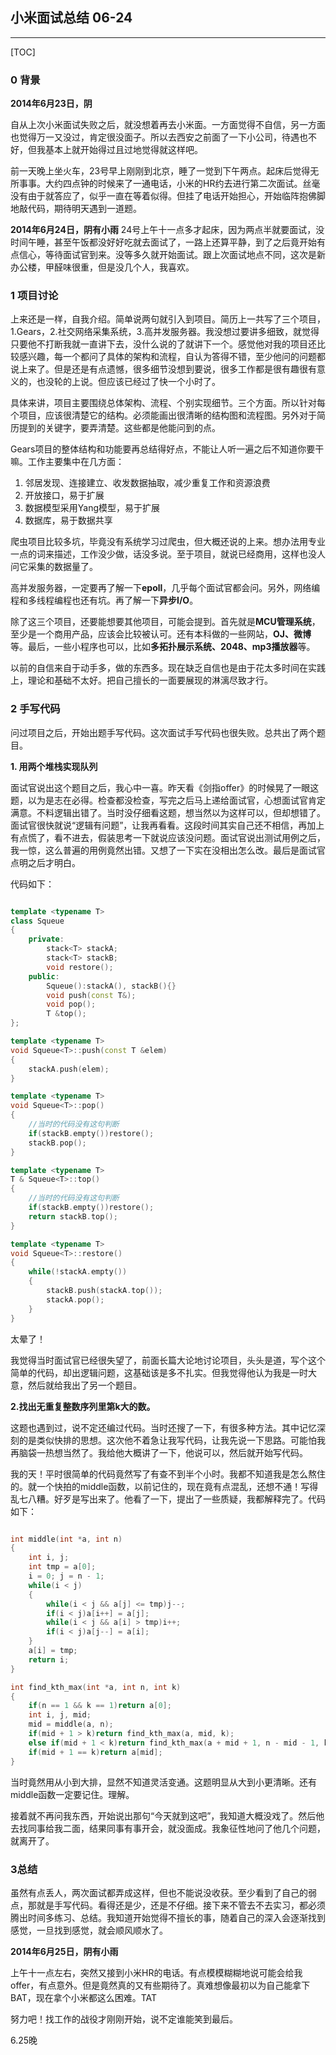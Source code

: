 ## 小米面试总结 06-24

---------------
[TOC]

### 0 背景
**2014年6月23日，阴**

自从上次小米面试失败之后，就没想着再去小米面。一方面觉得不自信，另一方面也觉得万一又没过，肯定很没面子。所以去西安之前面了一下小公司，待遇也不好，但我基本上就开始得过且过地觉得就这样吧。

前一天晚上坐火车，23号早上刚刚到北京，睡了一觉到下午两点。起床后觉得无所事事。大约四点钟的时候来了一通电话，小米的HR约去进行第二次面试。丝毫没有由于就答应了，似乎一直在等着似得。但挂了电话开始担心，开始临阵抱佛脚地敲代码，期待明天遇到一道题。

**2014年6月24日，阴有小雨**
24号上午十一点多才起床，因为两点半就要面试，没时间午睡，甚至午饭都没好好吃就去面试了，一路上还算平静，到了之后竟开始有点信心，等待面试官到来。没等多久就开始面试。跟上次面试地点不同，这次是新办公楼，甲醛味很重，但是没几个人，我喜欢。
### 1 项目讨论
上来还是一样，自我介绍。简单说两句就引入到项目。简历上一共写了三个项目，1.Gears，2.社交网络采集系统，3.高并发服务器。我没想过要讲多细致，就觉得只要他不打断我就一直讲下去，没什么说的了就讲下一个。感觉他对我的项目还比较感兴趣，每一个都问了具体的架构和流程，自认为答得不错，至少他问的问题都说上来了。但是还是有点遗憾，很多细节没想到要说，很多工作都是很有趣很有意义的，也没轮的上说。但应该已经过了快一个小时了。

具体来讲，项目主要围绕总体架构、流程、个别实现细节。三个方面。所以针对每个项目，应该很清楚它的结构。必须能画出很清晰的结构图和流程图。另外对于简历提到的关键字，要弄清楚。这些都是他能问到的点。

Gears项目的整体结构和功能要再总结得好点，不能让人听一遍之后不知道你要干嘛。工作主要集中在几方面：

1. 邻居发现、连接建立、收发数据抽取，减少重复工作和资源浪费
2. 开放接口，易于扩展
3. 数据模型采用Yang模型，易于扩展
4. 数据库，易于数据共享

爬虫项目比较多坑，毕竟没有系统学习过爬虫，但大概还说的上来。想办法用专业一点的词来描述，工作没少做，话没多说。至于项目，就说已经商用，这样也没人问它采集的数据量了。

高并发服务器，一定要再了解一下**epoll**，几乎每个面试官都会问。另外，网络编程和多线程编程也还有坑。再了解一下**异步I/O**。

除了这三个项目，还要能想要其他项目，可能会提到。首先就是**MCU管理系统**，至少是一个商用产品，应该会比较被认可。还有本科做的一些网站，**OJ、微博**等。最后，一些小程序也可以，比如**多拓扑展示系统、2048、mp3播放器**等。

以前的自信来自于动手多，做的东西多。现在缺乏自信也是由于花太多时间在实践上，理论和基础不太好。把自己擅长的一面要展现的淋漓尽致才行。

### 2 手写代码
问过项目之后，开始出题手写代码。这次面试手写代码也很失败。总共出了两个题目。

**1. 用两个堆栈实现队列**

面试官说出这个题目之后，我心中一喜。昨天看《剑指offer》的时候晃了一眼这题，以为是志在必得。检查都没检查，写完之后马上递给面试官，心想面试官肯定满意。不料逻辑出错了。当时没仔细看这题，想当然以为这样可以，但却想错了。面试官很快就说“逻辑有问题”，让我再看看。这段时间其实自己还不相信，再加上有点慌了，看不进去，假装思考一下就说应该没问题。面试官说出测试用例之后，我一惊，这么普遍的用例竟然出错。又想了一下实在没相出怎么改。最后是面试官点明之后才明白。

代码如下：

```c++

template <typename T>
class Squeue
{
	private:
		stack<T> stackA;
		stack<T> stackB;
		void restore();
	public:
		Squeue():stackA(), stackB(){}
		void push(const T&);
		void pop();
		T &top();
};

template <typename T>
void Squeue<T>::push(const T &elem)
{
	stackA.push(elem);
}

template <typename T>
void Squeue<T>::pop()
{
	//当时的代码没有这句判断
	if(stackB.empty())restore();
	stackB.pop();
}

template <typename T>
T & Squeue<T>::top()
{
	//当时的代码没有这句判断
	if(stackB.empty())restore();
	return stackB.top();
}

template <typename T>
void Squeue<T>::restore()
{
	while(!stackA.empty())
	{
		stackB.push(stackA.top());
		stackA.pop();
	}
}
```
太晕了！

我觉得当时面试官已经很失望了，前面长篇大论地讨论项目，头头是道，写个这个简单的代码，却出逻辑问题，这基础该是多不扎实。但我觉得他认为我是一时大意，然后就给我出了另一个题目。

**2.找出无重复整数序列里第k大的数。**

这题也遇到过，说不定还编过代码。当时还搜了一下，有很多种方法。其中记忆深刻的是类似快排的思想。这次他不着急让我写代码，让我先说一下思路。可能怕我再脑袋一热想当然了。我给他大概讲了一下，他说可以，然后就开始写代码。

我的天！平时很简单的代码竟然写了有查不到半个小时。我都不知道我是怎么熬住的。就一个快拍的middle函数，以前记住的，现在竟有点混乱，还想不通！写得乱七八糟。好歹是写出来了。他看了一下，提出了一些质疑，我都解释完了。代码如下：

```c++

int middle(int *a, int n)
{
	int i, j;
	int tmp = a[0];
	i = 0; j = n - 1;
	while(i < j)
	{
		while(i < j && a[j] <= tmp)j--;
		if(i < j)a[i++] = a[j];
		while(i < j && a[i] > tmp)i++;
		if(i < j)a[j--] = a[i];
	}
	a[i] = tmp;
	return i;
}

int find_kth_max(int *a, int n, int k)
{
	if(n == 1 && k == 1)return a[0];
	int i, j, mid;
	mid = middle(a, n);
	if(mid + 1 > k)return find_kth_max(a, mid, k);
	else if(mid + 1 < k)return find_kth_max(a + mid + 1, n - mid - 1, k - mid - 1);
	if(mid + 1 == k)return a[mid];
}

```

当时竟然用从小到大排，显然不知道灵活变通。这题明显从大到小更清晰。还有middle函数一定要记住。理解。

接着就不再问我东西，开始说出那句“今天就到这吧”，我知道大概没戏了。然后他去找同事给我二面，结果同事有事开会，就没面成。我象征性地问了他几个问题，就离开了。

### 3总结
虽然有点丢人，两次面试都弄成这样，但也不能说没收获。至少看到了自己的弱点，那就是手写代码。看得还是少，还是不仔细。接下来不管去不去实习，都必须腾出时间多练习、总结。我知道开始觉得不擅长的事，随着自己的深入会逐渐找到感觉，一旦找到感觉，就会顺风顺水了。

**2014年6月25日，阴有小雨**

上午十一点左右，突然又接到小米HR的电话。有点模模糊糊地说可能会给我offer，有点意外。但是竟然真的又有些期待了。真难想像最初以为自己能拿下BAT，现在拿个小米都这么困难。TAT

努力吧！找工作的战役才刚刚开始，说不定谁能笑到最后。

6.25晚
